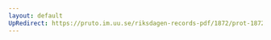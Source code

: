 ```yaml
---
layout: default
UpRedirect: https://pruto.im.uu.se/riksdagen-records-pdf/1872/prot-1872--fk--226/prot-1872--fk--226_001.pdf
---
```

